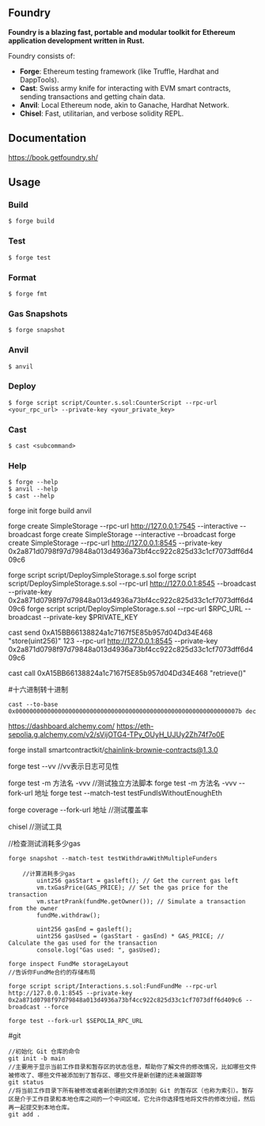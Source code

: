 ## Foundry

**Foundry is a blazing fast, portable and modular toolkit for Ethereum application development written in Rust.**

Foundry consists of:

-   **Forge**: Ethereum testing framework (like Truffle, Hardhat and DappTools).
-   **Cast**: Swiss army knife for interacting with EVM smart contracts, sending transactions and getting chain data.
-   **Anvil**: Local Ethereum node, akin to Ganache, Hardhat Network.
-   **Chisel**: Fast, utilitarian, and verbose solidity REPL.

## Documentation

https://book.getfoundry.sh/

## Usage

### Build

```shell
$ forge build
```

### Test

```shell
$ forge test
```

### Format

```shell
$ forge fmt
```

### Gas Snapshots

```shell
$ forge snapshot
```

### Anvil

```shell
$ anvil
```

### Deploy

```shell
$ forge script script/Counter.s.sol:CounterScript --rpc-url <your_rpc_url> --private-key <your_private_key>
```

### Cast

```shell
$ cast <subcommand>
```

### Help

```shell
$ forge --help
$ anvil --help
$ cast --help
```

forge init
forge build
anvil

forge create SimpleStorage --rpc-url http://127.0.0.1:7545 --interactive --broadcast
forge create SimpleStorage --interactive --broadcast
forge create SimpleStorage --rpc-url http://127.0.0.1:8545 --private-key 0x2a871d0798f97d79848a013d4936a73bf4cc922c825d33c1cf7073dff6d409c6

forge script script/DeploySimpleStorage.s.sol
forge script script/DeploySimpleStorage.s.sol --rpc-url http://127.0.0.1:8545 --broadcast --private-key 0x2a871d0798f97d79848a013d4936a73bf4cc922c825d33c1cf7073dff6d409c6
forge script script/DeploySimpleStorage.s.sol --rpc-url $RPC_URL --broadcast --private-key $PRIVATE_KEY

cast send 0xA15BB66138824a1c7167f5E85b957d04Dd34E468 "store(uint256)" 123 --rpc-url http://127.0.0.1:8545 --private-key 0x2a871d0798f97d79848a013d4936a73bf4cc922c825d33c1cf7073dff6d409c6

cast call 0xA15BB66138824a1c7167f5E85b957d04Dd34E468 "retrieve()"

#十六进制转十进制
```
cast --to-base 0x000000000000000000000000000000000000000000000000000000000000007b dec
```

https://dashboard.alchemy.com/
https://eth-sepolia.g.alchemy.com/v2/sVijOTG4-TPy_OUyH_UJUy2Zh74f7o0E

forge install smartcontractkit/chainlink-brownie-contracts@1.3.0

forge test --vv    //vv表示日志可见性

forge test -m 方法名 -vvv  //测试独立方法脚本
forge test -m 方法名 -vvv --fork-url 地址
forge test --match-test testFundIsWithoutEnoughEth

forge coverage --fork-url 地址  //测试覆盖率

chisel //测试工具

//检查测试消耗多少gas
```
forge snapshot --match-test testWithdrawWithMultipleFunders 
```

```
    //计算消耗多少gas
        uint256 gasStart = gasleft(); // Get the current gas left
        vm.txGasPrice(GAS_PRICE); // Set the gas price for the transaction
        vm.startPrank(fundMe.getOwner()); // Simulate a transaction from the owner
        fundMe.withdraw();

        uint256 gasEnd = gasleft();
        uint256 gasUsed = (gasStart - gasEnd) * GAS_PRICE; // Calculate the gas used for the transaction
        console.log("Gas used: ", gasUsed);
```

```
forge inspect FundMe storageLayout
//告诉你FundMe合约的存储布局
```


```
forge script script/Interactions.s.sol:FundFundMe --rpc-url http://127.0.0.1:8545 --private-key 0x2a871d0798f97d79848a013d4936a73bf4cc922c825d33c1cf7073dff6d409c6 --broadcast --force
```

```
forge test --fork-url $SEPOLIA_RPC_URL
```

#git
```
//初始化 Git 仓库的命令
git init -b main  
//主要用于显示当前工作目录和暂存区的状态信息，帮助你了解文件的修改情况，比如哪些文件被修改了、哪些文件被添加到了暂存区、哪些文件是新创建的还未被跟踪等
git status  
//将当前工作目录下所有被修改或者新创建的文件添加到 Git 的暂存区（也称为索引）。暂存区是介于工作目录和本地仓库之间的一个中间区域，它允许你选择性地将文件的修改分组，然后再一起提交到本地仓库。
git add . 
```